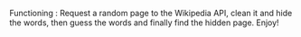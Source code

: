 Functioning : Request a random page to the Wikipedia API, clean it and hide the words, then guess the words and finally find the hidden page. Enjoy!
